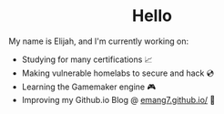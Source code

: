 <h1 align="center"> Hello </h1>

My name is Elijah, and I'm currently working on:

* Studying for many certifications :chart_with_upwards_trend:
* Making vulnerable homelabs to secure and hack :cd:
* Learning the Gamemaker engine :video_game:
* Improving my Github.io Blog @ [emang7.github.io/](https://emang7.github.io/) :page_facing_up:

